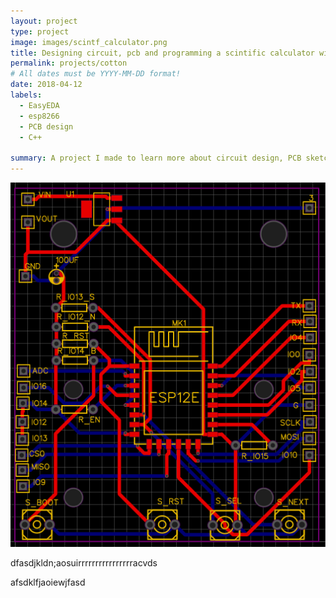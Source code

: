 ```yaml
---
layout: project
type: project
image: images/scintf_calculator.png
title: Designing circuit, pcb and programming a scintific calculator with esp8266 soc
permalink: projects/cotton
# All dates must be YYYY-MM-DD format!
date: 2018-04-12
labels:
  - EasyEDA
  - esp8266
  - PCB design
  - C++

summary: A project I made to learn more about circuit design, PCB sketching and coding with complex mathmatical model 
---
```

<div class="ui small rounded images">
  <img class="ui image" src="../images/scintf_calculator.png">
</div>

dfasdjkldn;aosuirrrrrrrrrrrrrrrracvds









afsdklfjaoiewjfasd

